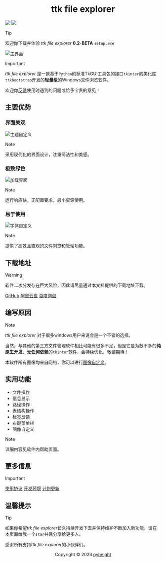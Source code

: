 <h1 align="center">ttk file explorer</h1>

<img src="https://img.shields.io/badge/Python-FFD43B?style=for-the-badge&logo=python&logoColor=blue" /> <img src="https://img.shields.io/badge/Windows-0078D6?style=for-the-badge&logo=windows&logoColor=white" />

<!--[中文](README.md) [English](README_English.md)-->

> [!TIP]
> 欢迎你下载并体验 *ttk file explorer* **0.2-BETA** `setup.exe`

![主界面](./main.png)

> [!IMPORTANT]
> *ttk file explorer* 是一款基于`Python`的标准TkGUI工具包的接口`tkinter`的美化库`ttkbootstrap`开发的**轻量级**的Windows文件浏览软件。
> 
> 欢迎你[反馈](mailto:276581780@qq.com)使用时遇到的问题或给予宝贵的意见！

## 主要优势

### 界面美观

![主题自定义](./color.png)

> [!NOTE]
> 采用现代化的界面设计，注重简洁性和美感。

### 极致绿色

![加载界面](./loading.png)

> [!NOTE]
> 运行响应快，无配置要求，最小资源使用。

### 易于使用

![字体自定义](./font.png)

> [!NOTE]
> 提供了高效且直观的文件浏览和管理功能。

##  下载地址

> [!WARNING]
> 软件二次分发存在巨大风险，因此请尽量通过本文档提供的下载地址下载。
> 
> [GitHub](https://github.com/pyheight/ttk-file-explorer/)
> [阿里云盘](https://www.aliyundrive.com/s/kooYQY65teA/)
> [百度网盘](https://pan.baidu.com/s/1vSv-7kPXn5cRM0jjd0-qtg?pwd=2023#/home/%2F/%2F)

## 编写原因
> [!NOTE]
> *ttk file explorer* 对于很多windows用户来说会是一个不错的选择。
> 
> 当然，与其他的第三方文件管理软件相比可能有很多不足，但是它是为数不多的**纯原生开发**、**无任何依赖**的`tkinter`软件，会持续优化，敬请期待！
> 
> 本软件所有图像均来自网络，你可以进行[图像自定义](https://iconfont.cn)。

## 实用功能

* 文件操作
* 信息显示
* 路径操作
* 表结构操作
* 标签反馈
* 右键菜单栏
* 图像自定义
  
> [!NOTE]
> 详细内容见软件内帮助页面。

## 更多信息

> [!IMPORTANT]
> [使用协议](LICENSE)
> [开发环境](CONTRIBUTING.md)
> [计划更新](SECURITY.md)

## 温馨提示

> [!TIP]
> 如果你希望*ttk file explorer*长久持续开发下去并保持维护不断加入新功能，请在本页面给我一个`star`并且分享给更多人。
>
> 感谢所有支持*ttk file explorer*的小伙伴们。

<p align="center">Copyright © 2023 <a href="mailto:276581780@qq.com">pyheight</a></p>
